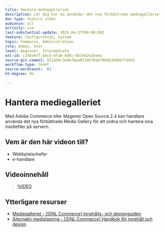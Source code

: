 ```yaml
---
title: Hantera mediegalleriet
description: Lär dig hur du använder det nya förbättrade mediegalleriet för att ordna och hantera mediefiler på servern.
doc-type: feature video
audience: all
activity: use
last-substantial-update: 2023-04-27T00:00:00Z
feature: Configuration, System
topic: Commerce, Administration
role: Admin, User
level: Beginner, Intermediate
exl-id: c245e4f7-54cd-4fa8-8d6c-6b7eb2e2beea
source-git-commit: 972a50c3e9e70ae0724b78ab79bd6304bbff4042
workflow-type: tm+mt
source-wordcount: '81'
ht-degree: 0%

---
```


# Hantera mediegalleriet

Med Adobe Commerce eller Magento Open Source 2.4 kan handlare använda det nya förbättrade Media Gallery för att ordna och hantera sina mediefiler på servern.

## Vem är den här videon till?

- Webbplatschefer
- e-handlare

## Videoinnehåll

>[!VIDEO](https://video.tv.adobe.com/v/343785?quality=12&learn=on)

## Ytterligare resurser

- [Mediegalleriet - [!DNL Commerce] Innehålls- och designguiden](https://experienceleague.adobe.com/sv/docs/commerce-admin/content-design/wysiwyg/gallery/media-gallery)
- [Alternativ medielagring - [!DNL Commerce] Handbok för innehåll och design](https://experienceleague.adobe.com/sv/docs/commerce-admin/content-design/wysiwyg/storage/media-storage)
